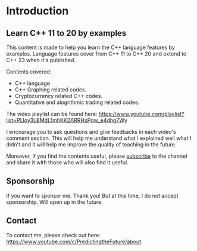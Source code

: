 # Introduction

## Learn C++ 11 to 20 by examples

This content is made to help you learn the C++ language features by examples. Language features cover from C++ 11 to C++ 20 and extend to C++ 23 when it's published.

Contents covered:

- C++ language
- C++ Graphing related codes.
- Cryptocurrency related C++ codes.
- Quantitative and alogrithmic trading related codes. 


The video playlist can be found here: https://www.youtube.com/playlist?list=PLloy3LBMdL1mhKK2ARRHxPqw_e4dhg7Wy

I encourage you to ask questions and give feedbacks in each video's comment section. This will help me understand what I explained well what I didn't and it will help me improve the quality of teaching in the future.

Moreover, if you find the contents useful, please [subscribe](https://www.youtube.com/channel/UC9nVqqi4MK495IXNGAg52Mg?view_as=subscriber&sub_confirmation=1) to the channel and share it with those who will also find it useful.


## Sponsorship

If you want to sponsor me. Thank you! But at this time, I do not accept sponsorship. Will open up in the future.

## Contact

To contact me, please check out here: https://www.youtube.com/c/PredictingtheFuture/about

